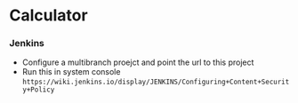 # Calculator


### Jenkins
* Configure a multibranch proejct and point the url to this project
* Run this in system console ```https://wiki.jenkins.io/display/JENKINS/Configuring+Content+Security+Policy```
